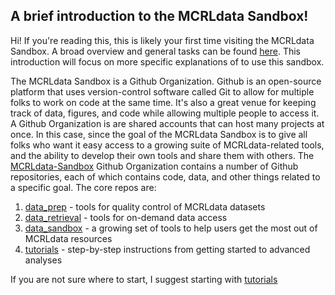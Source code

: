 ## A brief introduction to the MCRLdata Sandbox!

Hi! If you're reading this, this is likely your first time visiting the MCRLdata Sandbox. A broad overview and general tasks can be found [here](https://github.com/MCRLdata-Sandbox/.github/blob/main/profile/README.md). This introduction will focus on more specific explanations of to use this sandbox. 

The MCRLdata Sandbox is a Github Organization. Github is an open-source platform that uses version-control software called Git to allow for multiple folks to work on code at the same time. It's also a great venue for keeping track of data, figures, and code while allowing multiple people to access it. A Github Organization is are shared accounts that can host many projects at once. In this case, since the goal of the MCRLdata Sandbox is to give all folks who want it easy access to a growing suite of MCRLdata-related tools, and the ability to develop their own tools and share them with others. The [MCRLdata-Sandbox](https://github.com/MCRLdata-Sandbox) Github Organization contains a number of Github repositories, each of which contains code, data, and other things related to a specific goal. The core repos are: 

1. [data_prep](https://github.com/MCRLdata-Sandbox/data_prep) - tools for quality control of MCRLdata datasets
2. [data_retrieval]() - tools for on-demand data access
3. [data_sandbox]() - a growing set of tools to help users get the most out of MCRLdata resources
4. [tutorials](https://github.com/MCRLdata-Sandbox/tutorials) - step-by-step instructions from getting started to advanced analyses

If you are not sure where to start, I suggest starting with [tutorials](https://github.com/MCRLdata-Sandbox/tutorials)
